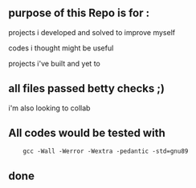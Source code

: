 ## purpose of this Repo is for :

projects i developed and solved to improve myself

codes i thought might be useful

projects i've built and yet to


## all files passed betty checks ;)


i'm also looking to collab

## All codes would be tested with
		gcc -Wall -Werror -Wextra -pedantic -std=gnu89

## done
